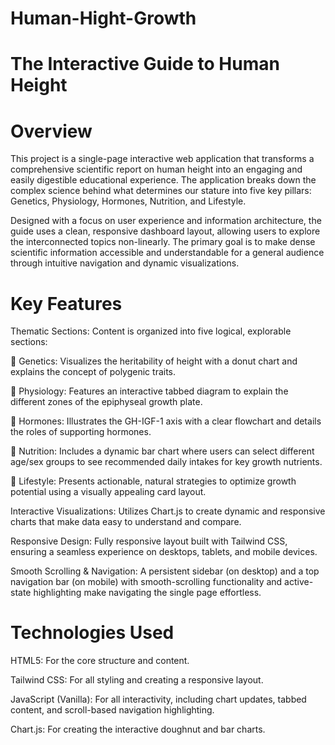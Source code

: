 # Human-Hight-Growth
# The Interactive Guide to Human Height

# Overview
This project is a single-page interactive web application that transforms a comprehensive scientific report on human height into an engaging and easily digestible educational experience. The application breaks down the complex science behind what determines our stature into five key pillars: Genetics, Physiology, Hormones, Nutrition, and Lifestyle.

Designed with a focus on user experience and information architecture, the guide uses a clean, responsive dashboard layout, allowing users to explore the interconnected topics non-linearly. The primary goal is to make dense scientific information accessible and understandable for a general audience through intuitive navigation and dynamic visualizations.

# Key Features
Thematic Sections: Content is organized into five logical, explorable sections:

🧬 Genetics: Visualizes the heritability of height with a donut chart and explains the concept of polygenic traits.

🔬 Physiology: Features an interactive tabbed diagram to explain the different zones of the epiphyseal growth plate.

🧪 Hormones: Illustrates the GH-IGF-1 axis with a clear flowchart and details the roles of supporting hormones.

🍎 Nutrition: Includes a dynamic bar chart where users can select different age/sex groups to see recommended daily intakes for key growth nutrients.

🏃 Lifestyle: Presents actionable, natural strategies to optimize growth potential using a visually appealing card layout.

Interactive Visualizations: Utilizes Chart.js to create dynamic and responsive charts that make data easy to understand and compare.

Responsive Design: Fully responsive layout built with Tailwind CSS, ensuring a seamless experience on desktops, tablets, and mobile devices.

Smooth Scrolling & Navigation: A persistent sidebar (on desktop) and a top navigation bar (on mobile) with smooth-scrolling functionality and active-state highlighting make navigating the single page effortless.

# Technologies Used

HTML5: For the core structure and content.

Tailwind CSS: For all styling and creating a responsive layout.

JavaScript (Vanilla): For all interactivity, including chart updates, tabbed content, and scroll-based navigation highlighting.

Chart.js: For creating the interactive doughnut and bar charts.

